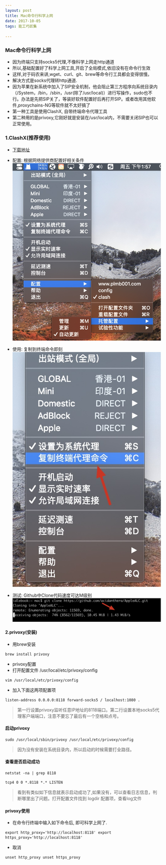 ```yaml
---
layout: post
title: Mac命令行科学上网
date: 2017-10-05
tags: 能工巧匠集

---
```

### Mac命令行科学上网
- 因为终端只支持socks5代理,不像科学上网走http通道
- 所以,基础配置好了科学上网工具,开启了全局模式,依旧没有在命令行生效
- 这样,对于码农来讲,wget、curl、git、brew等命令行工具都会变得很慢。
- 解决方式是socks代理转http通道.
- 因为苹果在新系统中加入了SIP安全机制，他会阻止第三方程序向系统目录内（/System，/bin，/sbin，/usr(除了/usr/local)）进行写操作，sudo也不行。办法是先把SIP关了，等装好软件配置好后再打开SIP。或者改用其他软件,proxychains-NG等软件就不太好搞了
- 第一种工具是使用ClashX, 自带终端命令代理工具
- 第二种用的是privoxy,它刚好就是安装在/usr/local内，不需要关闭SIP也可以正常使用。

### 1.ClashX(推荐使用)
- [下载地址](https://github.com/yichengchen/clashX/releases)
- 配置: 根据网络提供商配置好相关条件
![Xnip2020-05-15_13-58-03](/media/14973778801128/Xnip2020-05-15_13-58-03.jpg)

- 使用: 复制到终端命令即刻
![Xnip2020-05-15_14-00-53](/media/14973778801128/Xnip2020-05-15_14-00-53.jpg)

- 测试: Github中Clone代码速度可达M级别
![Xnip2020-05-15_14-05-27](/media/14973778801128/Xnip2020-05-15_14-05-27.jpg)



#### 2.privoxy(安装)
- 用brew安装

```
brew install privoxy
```

- privoxy配置
- 打开配置文件 /usr/local/etc/privoxy/config

```
vim /usr/local/etc/privoxy/config
```
- 加入下面这两项配置项

```
listen-address 0.0.0.0:8118 forward-socks5 / localhost:1080 .
```
> 第一行设置privoxy监听任意IP地址的8118端口。第二行设置本地socks5代理客户端端口，注意不要忘了最后有一个空格和点号。

#### 启动privoxy    
```
sudo /usr/local/sbin/privoxy /usr/local/etc/privoxy/config
```
> 因为没有安装在系统目录内，所以启动的时候需要打全路径。

#### 查看是否启动成功
```
netstat -na | grep 8118
```
```
tcp4 0 0 *.8118 *.* LISTEN
```
> 看到有类似如下信息就表示启动成功了,如果没有，可以查看日志信息，判断哪里出了问题。打开配置文件找到 logdir 配置项，查看log文件

#### privoxy使用
- 在命令行终端中输入如下命令后, 即可科学上网了.

```
export http_proxy='http://localhost:8118' export https_proxy='http://localhost:8118'
```
- 取消

```
unset http_proxy unset https_proxy
```
    

